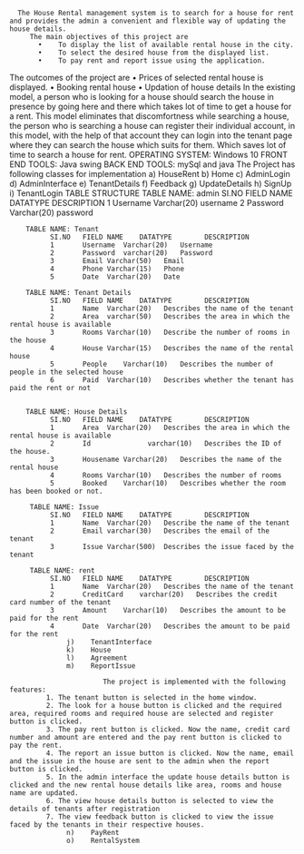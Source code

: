       The House Rental management system is to search for a house for rent and provides the admin a convenient and flexible way of updating the house details.
         The main objectives of this project are
           •	To display the list of available rental house in the city.
           •	To select the desired house from the displayed list.
           •	To pay rent and report issue using the application.
   The outcomes of the project are
           •	Prices of selected rental house is displayed.
           •	Booking rental house
           •	Updation of house details
                     In the existing model, a person who is looking for a house should search the house in presence by going here and there which takes lot of time to get a house for a rent.
                              This model eliminates that discomfortness while searching a house, the person who is searching a house can register their individual account, in this model, with the help of that account they can login into the tenant page where they can search the house which suits for them.  Which saves lot of time to search a house for rent.
                                      OPERATING SYSTEM: Windows 10
        FRONT END TOOLS: Java swing
        BACK END TOOLS: mySql and java
                The Project has following classes for implementation
                  a)	HouseRent
                  b)	Home
                  c)	AdminLogin
                  d)	AdminInterface
                  e)	TenantDetails
                  f)	Feedback
                  g)	UpdateDetails
                  h)	SignUp
                  i)	TenantLogin
                          TABLE STRUCTURE
              TABLE NAME: admin
              SI.NO    FIELD NAME	DATATYPE	    DESCRIPTION
              1	       Username	Varchar(20)   username
              2        Password	Varchar(20)   password
              
        TABLE NAME: Tenant
              SI.NO   FIELD NAME	DATATYPE	    DESCRIPTION
              1	      Username	Varchar(20)   Username
              2	      Password	varchar(20)   Password
              3	      Email	Varchar(50)   Email
              4	      Phone	Varchar(15)   Phone
              5	      Date	Varchar(20)   Date
 
        TABLE NAME: Tenant Details
              SI.NO   FIELD NAME	DATATYPE	    DESCRIPTION
              1	      Name	Varchar(20)   Describes the name of the tenant
              2	      Area	varchar(50)   Describes the area in which the rental house is available
              3	      Rooms	Varchar(10)   Describe the number of rooms in the house
              4	      House	Varchar(15)   Describes the name of the rental house
              5	      People	Varchar(10)   Describes the number of people in the selected house
              6	      Paid	Varchar(10)   Describes whether the tenant has paid the rent or not


        TABLE NAME: House Details
              SI.NO   FIELD NAME	DATATYPE	    DESCRIPTION
              1	      Area	Varchar(20)   Describes the area in which the rental house is available
              2	      Id	          varchar(10)   Describes the ID of the house.
              3	      Housename	Varchar(20)   Describes the name of the rental house
              4	      Rooms	Varchar(10)   Describes the number of rooms
              5	      Booked	Varchar(10)   Describes whether the room has been booked or not.

         TABLE NAME: Issue
              SI.NO   FIELD NAME	DATATYPE	    DESCRIPTION
              1	      Name	Varchar(20)   Describe the name of the tenant
              2	      Email	varchar(30)   Describes the email of the tenant
              3	      Issue	Varchar(500)  Describes the issue faced by the tenant

         TABLE NAME: rent		
              SI.NO   FIELD NAME    DATATYPE	    DESCRIPTION
              1	      Name	Varchar(20)   Describes the name of the tenant
              2	      CreditCard	varchar(20)   Describes the credit card number of the tenant
              3	      Amount	Varchar(10)   Describes the amount to be paid for the rent
              4	      Date	Varchar(20)   Describes the amount to be paid for the rent
                  j)	TenantInterface
                  k)	House
                  l)	Agreement
                  m)	ReportIssue
                  
                           The project is implemented with the following features:
             1. The tenant button is selected in the home window.
             2. The look for a house button is clicked and the required area, required rooms and required house are selected and register button is clicked.
             3. The pay rent button is clicked. Now the name, credit card number and amount are entered and the pay rent button is clicked to pay the rent.
             4. The report an issue button is clicked. Now the name, email and the issue in the house are sent to the admin when the report button is clicked.
             5. In the admin interface the update house details button is clicked and the new rental house details like area, rooms and house name are updated.
             6. The view house details button is selected to view the details of tenants after registration
             7. The view feedback button is clicked to view the issue faced by the tenants in their respective houses.
                  n)	PayRent
                  o)	RentalSystem
